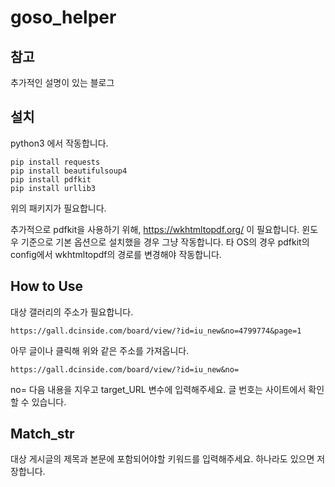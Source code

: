 # goso_helper

## 참고

추가적인 설명이 있는 블로그

## 설치

python3 에서 작동합니다.

    pip install requests
    pip install beautifulsoup4
    pip install pdfkit
    pip install urllib3

위의 패키지가 필요합니다.



추가적으로 pdfkit을 사용하기 위해, https://wkhtmltopdf.org/ 이 필요합니다. 윈도우 기준으로 기본 옵션으로 설치했을 경우 그냥 작동합니다. 타 OS의 경우 pdfkit의 config에서 wkhtmltopdf의 경로를 변경해야 작동합니다.



## How to Use

대상 갤러리의 주소가 필요합니다.

    https://gall.dcinside.com/board/view/?id=iu_new&no=4799774&page=1

아무 글이나 클릭해 위와 같은 주소를 가져옵니다.

    https://gall.dcinside.com/board/view/?id=iu_new&no=

no= 다음 내용을 지우고 target_URL 변수에 입력해주세요. 글 번호는 사이트에서 확인할 수 있습니다.

## Match_str

대상 게시글의 제목과 본문에 포함되어야할 키워드를 입력해주세요. 하나라도 있으면 저장합니다.
